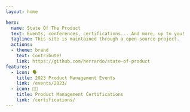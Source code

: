 ```yaml
---
layout: home

hero:
  name: State Of The Product
  text: Events, conferences, certifications... And more, up to you!
  tagline: This site is maintained through a open-source project.
  actions:
  - theme: brand
    text: Contribute!
    link: https://github.com/herrardo/state-of-product
features:
  - icon: 🗣️
    title: 2023 Product Management Events
    link: /events/2023/
  - icon: 👩‍🎓
    title: Product Management Certifications
    link: /certifications/
---
```



